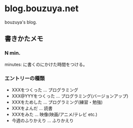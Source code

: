 blog.bouzuya.net
==============================================================================

bouzuya's blog.

書きかたメモ
------------------------------------------------------------------------------

### N min.

minutes: に書くのにかけた時間をつける。

### エントリーの種類

- XXXをつくった     ... プログラミング
- XXX@YYYをつくった ... プログラミング(バージョンアップ)
- XXXをためした     ... プログラミング(練習・勉強)
- XXXをよんだ       ... 読書
- XXXをみた         ... 映像(映画/アニメ/テレビ etc.)
- 今週のふりかえり  ... ふりかえり

